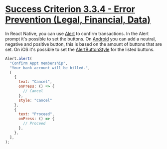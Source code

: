 # [Success Criterion 3.3.4 - Error Prevention (Legal, Financial, Data)](https://www.w3.org/WAI/WCAG21/Understanding/error-prevention-legal-financial-data.html)

In React Native, you can use [Alert](https://reactnative.dev/docs/alert) to confirm transactions. In the Alert prompt it's possible to set the buttons. On [Android](https://reactnative.dev/docs/alert#android) you can add a neutral, negative and positive button, this is based on the amount of buttons that are set. On iOS it's possible to set the [AlertButtonStyle](https://reactnative.dev/docs/alert#alertbuttonstyle-ios) for the listed buttons.

```jsx
Alert.alert(
  "Confirm Appt membership",
  "Your bank account will be billed.",
  [
    {
      text: "Cancel",
      onPress: () => {
        // Cancel
      },
      style: "cancel"
    },
    {
      text: "Proceed",
      onPress: () => {
        // Proceed
      },
    },
  ],
);
```

